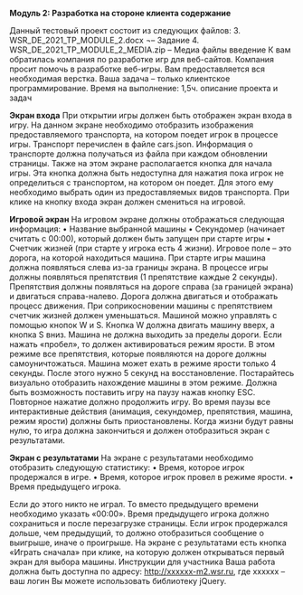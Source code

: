 **Модуль 2: Разработка на стороне клиента
содержание**

Данный тестовый проект состоит из следующих файлов:
3.	WSR_DE_2021_TP_MODULE_2.docx ¬– Задание
4.	WSR_DE_2021_TP_MODULE_2_MEDIA.zip – Медиа файлы
введение
К вам обратилась компания по разработке игр для веб-сайтов. Компания просит помочь в разработке веб-игры. Вам предоставляется вся необходимая верстка. Ваша задача – только клиентское программирование.
Время на выполнение: 1,5ч.
описание проекта и задач

**Экран входа**
При открытии игры должен быть отображен экран входа в игру. 
На данном экране необходимо отобразить изображения предоставляемого транспорта, на котором поедет игрок в процессе игры. Транспорт перечислен в файле cars.json. Информация о транспорте должна получаться из файла при каждом обновлении страницы. Также на этом экране располагается кнопка для начала игры. Эта кнопка должна быть недоступна для нажатия пока игрок не определиться с транспортом, на котором он поедет. Для этого ему необходимо выбрать один из предоставляемых видов транспорта. 
При клике на кнопку входа экран должен смениться на игровой.

**Игровой экран** 
На игровом экране должны отображаться следующая информация:
•	Название выбранной машины
•	Секундомер (начинает считать с 00:00), который должен быть запущен при старте игры
•	Счетчик жизней (при старте у игрока есть 4 жизни). 
Игровое поле – это дорога, на которой находиться машина.
При старте игры машина должна появляться слева из-за границы экрана.
В процессе игры должны появляться препятствия (1 препятствие каждые 2 секунды). Препятствия должны появляться на дороге справа (за границей экрана) и двигаться справа-налево. 
Дорога должна двигаться и отображать процесс движения.
При соприкосновении машины с препятствием счетчик жизней должен уменьшаться.
Машиной можно управлять с помощью кнопок W и S. Кнопка W должна двигать машину вверх, а кнопка S вниз.
Машина не должна выходить за пределы дороги.
Если нажать «пробел», то должен активироваться режим ярости. В этом режиме все препятствия, которые появляются на дороге должны самоуничтожаться. Машина может ехать в режиме ярости только 4 секунды. После этого нужно 5 секунд на восстановление. Постарайтесь визуально отобразить нахождение машины в этом режиме.
Должна быть возможность поставить игру на паузу нажав кнопку ESC. Повторное нажатие должно продолжить игру. Во время паузы все интерактивные действия (анимация, секундомер, препятствия, машина, режим ярости) должны быть приостановлены.
Когда жизни будут равны нулю, то игра должна закончиться и должен отобразиться экран с результатами.



**Экран с результатами**
На экране с результатами необходимо отобразить следующую статистику:
•	Время, которое игрок продержался в игре. 
•	Время, которое игрок провел в режиме ярости. 
•	Время предыдущего игрока.

Если до этого никто не играл. То вместо предыдущего времени необходимо указать «00:00». Время предыдущего игрока должно сохраниться и после перезагрузке страницы.
Если игрок продержался дольше, чем предыдущий, то должно отобразиться сообщение о выигрыше, иначе о проигрыше.
На экране с результатами есть кнопка «Играть сначала» при клике, на которую должен открываться первый экран для выбора машины.
Инструкции для участника
Ваша работа должна быть доступна по адресу: http://xxxxxx-m2.wsr.ru, где xxxxxx – ваш логин
Вы можете использовать библиотеку jQuery.
